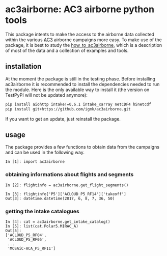 # ac3airborne: AC3 airborne python tools 

This package intents to make the access to the airborne data collected within the various [AC3](http://www.ac3-tr.de/) airborne campaigns more easy. To make use of the package, it is best to study the [how_to_ac3airborne](https://igmk.github.io/how_to_ac3airborne/intro.html), which is a description of most of the data and a collection of examples and tools.

## installation

At the moment the package is still in the testing phase. Before installing ac3airborne it is recommended to install the dependencies needed to run the module. Here is the only available way to install it (the version on TestPyPI will not be updated anymore):

```bash
pip install aiohttp intake!=0.6.1 intake_xarray netCDF4 h5netcdf
pip install git+https://github.com/igmk/ac3airborne.git
```

If you want to get an update, just reinstall the package.

## usage

The package provides a few functions to obtain data from the campaigns and can be used in the following way.

```ipython
In [1]: import ac3airborne
```

### obtaining informations about flights and segments

```ipython
In [2]: flightinfo = ac3airborne.get_flight_segments()

In [3]: flightinfo['P5']['ACLOUD_P5_RF14']['takeoff']
Out[3]: datetime.datetime(2017, 6, 8, 7, 36, 50)
```

### getting the intake catalogues

```ipython
In [4]: cat = ac3airborne.get_intake_catalog()
In [5]: list(cat.Polar5.MIRAC_A)                                                                                                                                                                                      
Out[5]: 
['ACLOUD_P5_RF04',
 'ACLOUD_P5_RF05',
 ...
 'MOSAiC-ACA_P5_RF11']
```
